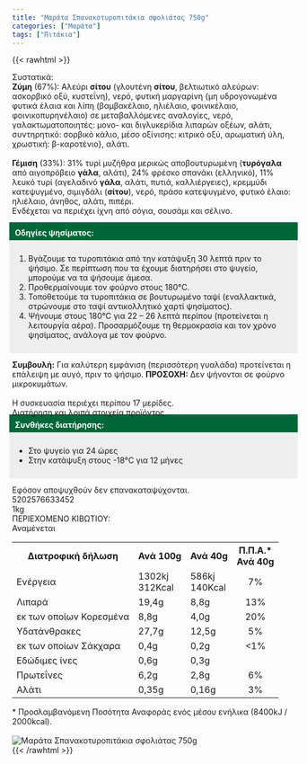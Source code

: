 ```yaml
---
title: "Μαράτα Σπανακοτυροπιτάκια σφολιάτας 750g"
categories: ["Μαράτα"]
tags: ["Πιτάκια"]
---
```

{{< rawhtml >}}

<div class="sload353"><div class="product"><div id="sistatika">Συστατικά:</div><div class="alltext"><b>Ζύμη</b> (67%): Αλεύρι <b>σίτου</b> (γλουτένη <b>σίτου</b>, βελτιωτικό αλεύρων: ασκορβικό οξύ, κυστεΐνη), νερό, φυτική μαργαρίνη {μη υδρογονωμένα φυτικά έλαια και λίπη (βαμβακέλαιο, ηλιέλαιο, φοινικέλαιο, φοινικοπυρηνέλαιο) σε μεταβαλλόμενες αναλογίες, νερό, γαλακτωματοποιητές: μονο- και διγλυκερίδια λιπαρών οξέων, αλάτι, συντηρητικό: σορβικό κάλιο, μέσο οξίνισης: κιτρικό οξύ, αρωματική ύλη, χρωστική: β-καροτένιο}, αλάτι.<br><br><b>Γέμιση</b> (33%): 31% τυρί μυζήθρα μερικώς αποβουτυρωμένη (<b>τυρόγαλα</b> από αιγοπρόβειο <b>γάλα</b>, αλάτι), 24% φρέσκο σπανάκι (ελληνικό), 11% λευκό τυρί (αγελαδινό <b>γάλα</b>, αλάτι, πυτιά, καλλιέργειες), κρεμμύδι κατεψυγμένο, σιμιγδάλι (<b>σίτου</b>), νερό, πράσο κατεψυγμένο, φυτικό έλαιο: ηλιέλαιο, άνηθος, αλάτι, πιπέρι.<br>Ενδέχεται να περιέχει ίχνη από σόγια, σουσάμι και σέλινο.<br><br><div style="background:#006838;color:#fff;margin:-5px;padding:10px"><b>Οδηγίες ψησίματος:</b></div><div style="background:#eee;margin:-5px;padding:10px"><ol style="text-align:left"><li>Βγάζουμε τα τυροπιτάκια από την κατάψυξη 30 λεπτά πριν το ψήσιμο. Σε περίπτωση που τα έχουμε διατηρήσει στο ψυγείο, μπορούμε να τα ψήσουμε άμεσα.</li><li>Προθερμαίνουμε τον φούρνο στους 180°C.</li><li>Τοποθετούμε τα τυροπιτάκια σε βουτυρωμένο ταψί (εναλλακτικά, στρώνουμε στο ταψί αντικολλητικό χαρτί ψησίματος).</li><li>Ψήνουμε στους 180°C για 22 – 26 λεπτά περίπου (προτείνεται η λειτουργία αέρα). Προσαρμόζουμε τη θερμοκρασία και τον χρόνο ψησίματος, ανάλογα με τον φούρνο.</li></ol></div><br><b>Συμβουλή:</b> Για καλύτερη εμφάνιση (περισσότερη γυαλάδα) προτείνεται η επάλειψη με αυγό, πριν το ψήσιμο. <b>ΠΡΟΣΟΧΗ:</b> Δεν ψήνονται σε φούρνο μικροκυμάτων.<br><br>Η συσκευασία περιέχει περίπου 17 μερίδες.<br></div><div id="loipa">Διατήρηση και λοιπά στοιχεία προϊόντος</div><div class="alltext"><div style="background:#006838;color:#fff;margin:-5px;padding:10px"><b>Συνθήκες διατήρησης:</b></div><div style="background:#eee;margin:-5px;padding:10px"><ul style="text-align:left"><li>Στο ψυγείο για 24 ώρες</li><li>Στην κατάψυξη στους -18°C για 12 μήνες</li></ul></div><br>Εφόσον αποψυχθούν δεν επανακαταψύχονται.</div><div id="barcode"><div id="barimage1"></div><span id="bartext">5202576633452</span></div><div id="varos"><div id="varosimage1"></div><span id="varostext">1kg</span></div><div id="kivotio">ΠΕΡΙΕΧΟΜΕΝΟ ΚΙΒΩΤΙΟΥ:<br>Αναμένεται</div><div class="tabout"><table id="diatable"><tbody><tr><th>Διατροφική δήλωση</th><th>Ανά 100g</th><th>Ανά 40g</th><th>Π.Π.Α.*<br>Ανά 40g</th></tr><tr><td class="texr2">Ενέργεια</td><td class="texr">1302kj<br>312Kcal</td><td class="texr">586kj<br>140Kcal</td><td class="texr" style="text-align:center">7%</td></tr><tr><td class="texr2">Λιπαρά</td><td class="texr">19,4g</td><td class="texr">8,8g</td><td class="texr" style="text-align:center">13%</td></tr><tr><td class="gray">εκ των οποίων Κορεσµένα</td><td class="gray2">8,8g</td><td class="gray2">4,0g</td><td class="gray2" style="text-align:center">20%</td></tr><tr><td class="texr2">Yδατάνθρακες</td><td class="texr">27,7g</td><td class="texr">12,5g</td><td class="texr" style="text-align:center">5%</td></tr><tr><td class="gray">εκ των οποίων Σάκχαρα</td><td class="gray2">0,4g</td><td class="gray2">0,2g</td><td class="gray2" style="text-align:center">&lt;1%</td></tr><tr><td class="texr2">Eδώδιμες ίνες</td><td class="texr">0,6g</td><td class="texr">0,3g</td><td class="texr" style="text-align:center"></td></tr><tr><td class="texr2">Πρωτεΐνες</td><td class="texr">6,2g</td><td class="texr">2,8g</td><td class="texr" style="text-align:center">6%</td></tr><tr><td class="texr2">Αλάτι</td><td class="texr">0,35g</td><td class="texr">0,16g</td><td class="texr" style="text-align:center">3%</td></tr></tbody></table></div><div class="alltext">* Προσλαμβανόμενη Ποσότητα Αναφοράς ενός μέσου ενήλικα (8400kJ / 2000kcal).</div><br><div class="pimg"><img alt="Μαράτα Σπανακοτυροπιτάκια σφολιάτας 750g" title="Μαράτα Σπανακοτυροπιτάκια σφολιάτας 750g" src="/media/images/marata-spanakotyropitakia-sfoliatas-750g.jpg"></div></div></div>
{{< /rawhtml >}}



